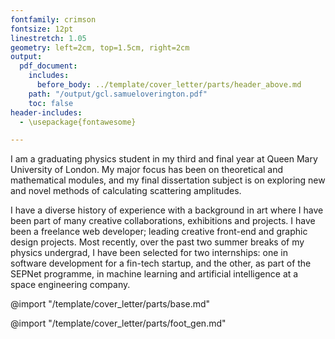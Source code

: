 ```yaml
---
fontfamily: crimson
fontsize: 12pt
linestretch: 1.05
geometry: left=2cm, top=1.5cm, right=2cm
output:
  pdf_document:
    includes:
      before_body: ../template/cover_letter/parts/header_above.md
    path: "/output/gcl.samueloverington.pdf"
    toc: false
header-includes:
  - \usepackage{fontawesome}

---
```

<!-- # SELF INTRODUCTION -->
<!-- The “Intro” Paragraph – Grab the reader’s attention. Introduce yourself, & state why you’re a good fit.  -->
I am a graduating physics student in my third and final year at Queen Mary University of London. My major focus has been on theoretical and mathematical modules, and my final dissertation subject is on exploring new and novel methods of calculating scattering amplitudes.  
<!-- I am currently applying for a Masters Course (MSc Artificial Intelligence / MSc Machine Learning) to commence in September 2020, as this is the area in which I would like to specialise for my career. -->

I have a diverse history of experience with a background in art where I have been part of many creative collaborations, exhibitions and projects. I have been a freelance web developer; leading creative front-end and graphic design projects. Most recently, over the past two summer breaks of my physics undergrad, I have been selected for two internships: one in software development for a fin-tech startup, and the other, as part of the SEPNet programme, in machine learning and artificial intelligence at a space engineering company.

@import "/template/cover_letter/parts/base.md"

@import "/template/cover_letter/parts/foot_gen.md"
